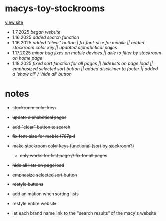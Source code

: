 # macys-toy-stockrooms
[view site](https://mariseymour.design/macys-toy-stockrooms/index.html)

- 1.7.2025 *began website*
- 1.16.2025 *added search function*
- 1.16.2025 *added "clear" button | fix font-size for mobile || added stockroom color key || updated alphabetical pages*
- 1.17.2025 *minor bug fixes on mobile devices || able to filter by stockroom on home page*
- 1.18.2025 *fixed sort function for all pages || hide lists on page load || emphasized selected sort button || added disclaimer to footer || added a 'show all' / 'hide all' button*


# notes

- ~~stockroom color keys~~
- ~~update alphabetical pages~~
- ~~add "clear" button to search~~
- ~~fix font-size for mobile (767px)~~
- ~~make stockroom color keys functional (sort by stockroom?)~~
    - ~~only works for first page // fix for all pages~~
- ~~hide all lists on page load~~
- ~~emphasize selected sort button~~
- ~~restyle buttons~~


- add animation when sorting lists
- restyle entire website
- let each brand name link to the "search results" of the macy's website